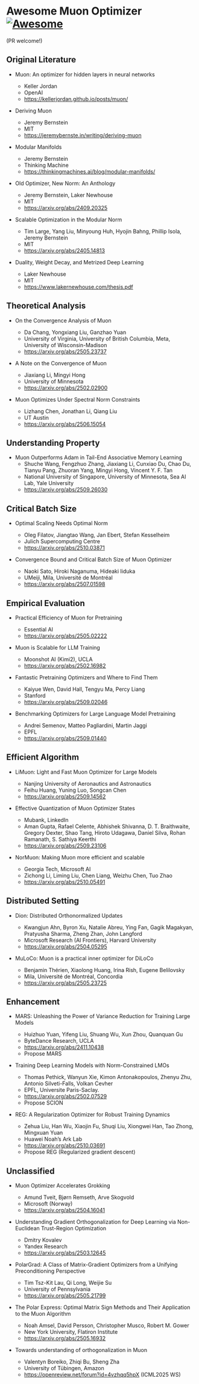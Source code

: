 # Awesome Muon Optimizer [![Awesome](https://cdn.rawgit.com/sindresorhus/awesome/d7305f38d29fed78fa85652e3a63e154dd8e8829/media/badge.svg)](https://github.com/sindresorhus/awesome)

(PR welcome!)

## Original Literature

- Muon: An optimizer for hidden layers in neural networks
  - Keller Jordan
  - OpenAI
  - https://kellerjordan.github.io/posts/muon/

- Deriving Muon
  - Jeremy Bernstein 
  - MIT
  - https://jeremybernste.in/writing/deriving-muon
 
- Modular Manifolds
  - Jeremy Bernstein 
  - Thinking Machine
  - https://thinkingmachines.ai/blog/modular-manifolds/

- Old Optimizer, New Norm: An Anthology
  - Jeremy Bernstein, Laker Newhouse
  - MIT
  - https://arxiv.org/abs/2409.20325
 
- Scalable Optimization in the Modular Norm
  - Tim Large, Yang Liu, Minyoung Huh, Hyojin Bahng, Phillip Isola, Jeremy Bernstein
  - MIT
  - https://arxiv.org/abs/2405.14813

- Duality, Weight Decay, and Metrized Deep Learning
  - Laker Newhouse
  - MIT
  - https://www.lakernewhouse.com/thesis.pdf

## Theoretical Analysis

- On the Convergence Analysis of Muon
  - Da Chang, Yongxiang Liu, Ganzhao Yuan
  - University of Virginia, University of British Columbia, Meta, University of Wisconsin-Madison
  - https://arxiv.org/abs/2505.23737

- A Note on the Convergence of Muon
  - Jiaxiang Li, Mingyi Hong
  - University of Minnesota
  - https://arxiv.org/abs/2502.02900

- Muon Optimizes Under Spectral Norm Constraints
  - Lizhang Chen, Jonathan Li, Qiang Liu
  - UT Austin
  - https://arxiv.org/abs/2506.15054

## Understanding Property

- Muon Outperforms Adam in Tail-End Associative Memory Learning
  - Shuche Wang, Fengzhuo Zhang, Jiaxiang Li, Cunxiao Du, Chao Du, Tianyu Pang, Zhuoran Yang, Mingyi Hong, Vincent Y. F. Tan
  - National University of Singapore, University of Minnesota, Sea AI Lab, Yale University
  - https://arxiv.org/abs/2509.26030

## Critical Batch Size

- Optimal Scaling Needs Optimal Norm
  - Oleg Filatov, Jiangtao Wang, Jan Ebert, Stefan Kesselheim
  - Julich Supercomputing Centre
  - https://arxiv.org/abs/2510.03871

- Convergence Bound and Critical Batch Size of Muon Optimizer
  - Naoki Sato, Hiroki Naganuma, Hideaki Iiduka
  - UMeiji, Mila, Université de Montréal
  - https://arxiv.org/abs/2507.01598

## Empirical Evaluation

- Practical Efficiency of Muon for Pretraining
  - Essential AI
  - https://arxiv.org/abs/2505.02222

- Muon is Scalable for LLM Training
  - Moonshot AI (Kimi2), UCLA 
  - https://arxiv.org/abs/2502.16982
 
- Fantastic Pretraining Optimizers and Where to Find Them
  - Kaiyue Wen, David Hall, Tengyu Ma, Percy Liang
  - Stanford
  - https://arxiv.org/abs/2509.02046

- Benchmarking Optimizers for Large Language Model Pretraining
  - Andrei Semenov, Matteo Pagliardini, Martin Jaggi
  - EPFL
  - https://arxiv.org/abs/2509.01440

## Efficient Algorithm

- LiMuon: Light and Fast Muon Optimizer for Large Models
  - Nanjing University of Aeronautics and Astronautics
  - Feihu Huang, Yuning Luo, Songcan Chen
  - https://arxiv.org/abs/2509.14562

- Effective Quantization of Muon Optimizer States
  - Mubank, LinkedIn
  - Aman Gupta, Rafael Celente, Abhishek Shivanna, D. T. Braithwaite, Gregory Dexter, Shao Tang, Hiroto Udagawa, Daniel Silva, Rohan Ramanath, S. Sathiya Keerthi
  - https://arxiv.org/abs/2509.23106

- NorMuon: Making Muon more efficient and scalable
  - Georgia Tech, Microsoft AI
  - Zichong Li, Liming Liu, Chen Liang, Weizhu Chen, Tuo Zhao
  - https://arxiv.org/abs/2510.05491

## Distributed Setting

- Dion: Distributed Orthonormalized Updates
  - Kwangjun Ahn, Byron Xu, Natalie Abreu, Ying Fan, Gagik Magakyan, Pratyusha Sharma, Zheng Zhan, John Langford
  - Microsoft Research (AI Frontiers), Harvard University
  - https://arxiv.org/abs/2504.05295
 
- MuLoCo: Muon is a practical inner optimizer for DiLoCo
  - Benjamin Thérien, Xiaolong Huang, Irina Rish, Eugene Belilovsky
  - Mila, Université de Montréal, Concordia
  - https://arxiv.org/abs/2505.23725

## Enhancement

- MARS: Unleashing the Power of Variance Reduction for Training Large Models
  - Huizhuo Yuan, Yifeng Liu, Shuang Wu, Xun Zhou, Quanquan Gu
  - ByteDance Research, UCLA
  - https://arxiv.org/abs/2411.10438
  - Propose MARS

- Training Deep Learning Models with Norm-Constrained LMOs
  - Thomas Pethick, Wanyun Xie, Kimon Antonakopoulos, Zhenyu Zhu, Antonio Silveti-Falls, Volkan Cevher
  - EPFL, Universite Paris-Saclay.
  - https://arxiv.org/abs/2502.07529
  - Propose SCION

- REG: A Regularization Optimizer for Robust Training Dynamics
  - Zehua Liu, Han Wu, Xiaojin Fu, Shuqi Liu, Xiongwei Han, Tao Zhong, Mingxuan Yuan
  - Huawei Noah’s Ark Lab
  - https://arxiv.org/abs/2510.03691
  - Propose REG (Regularized gradient descent)

## Unclassified




- Muon Optimizer Accelerates Grokking
  - Amund Tveit, Bjørn Remseth, Arve Skogvold
  - Microsoft (Norway)
  - https://arxiv.org/abs/2504.16041

- Understanding Gradient Orthogonalization for Deep Learning via Non-Euclidean Trust-Region Optimization
  - Dmitry Kovalev
  - Yandex Research
  - https://arxiv.org/abs/2503.12645

- PolarGrad: A Class of Matrix-Gradient Optimizers from a Unifying Preconditioning Perspective
  - Tim Tsz-Kit Lau, Qi Long, Weijie Su
  - University of Pennsylvania
  - https://arxiv.org/abs/2505.21799

- The Polar Express: Optimal Matrix Sign Methods and Their Application to the Muon Algorithm
  - Noah Amsel, David Persson, Christopher Musco, Robert M. Gower
  - New York University, Flatiron Institute
  - https://arxiv.org/abs/2505.16932

- Towards understanding of orthogonalization in Muon
  - Valentyn Boreiko, Zhiqi Bu, Sheng Zha
  - University of Tübingen, Amazon
  - https://openreview.net/forum?id=4vzhqq5hpX (ICML2025 WS)
